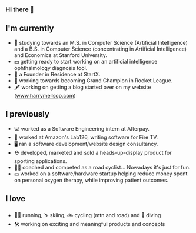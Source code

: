 ### Hi there 👋

<!--
**HarryMellsop/HarryMellsop** is a ✨ _special_ ✨ repository because its `README.md` (this file) appears on your GitHub profile.

Here are some ideas to get you started: -->

## I'm currently

- 🤖  studying towards an M.S. in Computer Science (Artificial Intelligence) and a B.S. in Computer Science (concentrating in Artificial Intelligence) and Economics at Stanford University.
- 💵  getting ready to start working on an artificial intelligence ophthalmology diagnosis tool.
- 🌱  a Founder in Residence at StartX.
- 🚗  working towards becoming Grand Champion in Rocket League.
- 🖋  working on getting a blog started over on my website (www.harrymellsop.com)

## I previously
- 💻  worked as a Software Engineering intern at Afterpay.
- 🔭  worked at Amazon's Lab126, writing software for Fire TV.
- 🖥️  ran a software development/website design consultancy.
- ⛑  developed, marketed and sold a heads-up-display product for sporting applications.
- 🚴‍♂️  coached and competed as a road cyclist...  Nowadays it's just for fun.
- 💵 worked on a software/hardware startup helping reduce money spent on personal oxygen therapy, while improving patient outcomes.

## I love
- 🏃‍♂️  running, ⛷ skiing, 🚲 cycling (mtn and road) and 🤿 diving
- 🛠  working on exciting and meaningful products and concepts
